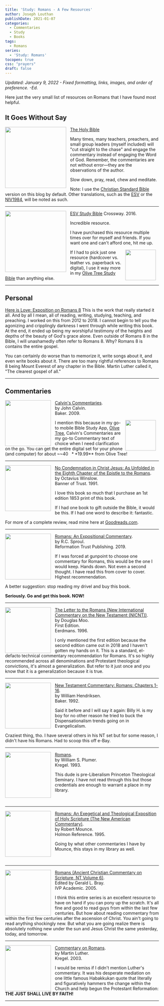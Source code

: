 ```yaml
---
title: 'Study: Romans - A Few Resources'
author: Joseph Louthan
publishDate: 2021-01-07
categories:
  - Commentaries
  - Study
  - Books
tags:
  - Romans
series:
  - 'Study: Romans'
tocopen: true
css: "prayers"
draft: false
---
```

*Updated: January 9, 2022 - Fixed formatting, links, images, and order of preference. -Ed.*

Here just the very small list of resources on Romans that I have found most helpful.

## It Goes Without Say

[<img src="https://images-na.ssl-images-amazon.com/images/I/91DXb+atXsL.jpg" align="left" width="200" style="padding-right: 10px" />The Holy Bible](https://amzn.to/3FbGqbM)

Many times, many teachers, preachers, and small group leaders (myself included) will "cut straight to the chase" and engage the commentary instead of engaging the Word of God. Remember, the commentaries are not without error—they are the observations of the author.

Slow down, pray, read, chew and meditate.

Note: I use the [Christian Standard Bible](https://csbible.com) version on this blog by default. Other translations, such as the [ESV](https://www.crossway.org/bibles/) or the [NIV1984](https://bibleportal.com/version/NIV1984), will be noted as such.
&nbsp;  

___

<p style="clear:both;">

[<img src="https://images-na.ssl-images-amazon.com/images/I/41nNWgurO3L._SX394_BO1,204,203,200_.jpg" align="left" width="200" style="padding-right: 10px" />ESV Study Bible](https://amzn.to/3FbGs38)
Crossway. 2016.

Incredible resource.

I have purchased this resource multiple times over for myself and friends. If you want one and can't afford one, hit me up.

[<img src="https://www.toolsandapplications.com/wp-content/uploads/2011/08/Bible+-by-Olive-Tree-app-icon.png" align="right" width="100" style="padding-right: 10px" />](https://www.olivetree.com) If I had to pick just one resource (hardcover vs. leather vs. paperback vs. digital), I use it way more in my [Olive Tree Study Bible](https://www.olivetree.com) than anything else.  

___

<p style="clear:both;">

## Personal

[Here is Love: Exposition on Romans 8](/series/here-is-love/) This is the work that really started it all. And by all I mean, all of reading, writing, studying, teaching, and preaching. I worked on this from 2012 to 2018.  I cannot begin to tell you the agonizing and cripplingly darkness I went through while writing this book. At the end, it ended up being my worshipful testimony of the heights and depths of the beauty of God's grace alone.  Even outside of Romans 8 in the Bible, I will unashamedly often refer to Romans 8. Why? Romans 8 is contains the entire gospel.

You can certainly do worse than to memorize it, write songs about it, and even write books about it.  There are too many rightful references to Romans 8 being Mount Everest of any chapter in the Bible.  Martin Luther called it, "The clearest gospel of all."

___

## Commentaries

<p style="clear:both;">

[<img src="https://images-na.ssl-images-amazon.com/images/I/41mjq2lbVJL._SX330_BO1,204,203,200_.jpg" align="left" width="150" style="padding-right: 10px" />Calvin's Commentaries](https://www.olivetree.com/store/product.php?productid=17517).  
by John Calvin.  
Baker. 2009.

[<img src="https://www.toolsandapplications.com/wp-content/uploads/2011/08/Bible+-by-Olive-Tree-app-icon.png" align="right" width="100" style="padding-right: 10px" />](https://www.olivetree.com)I mention this because in my go-to mobile Bible Study App, [Olive Tree](https://www.olivetree.com), Calvin's Commentaries are my go-to Commentary text of choice when I need clarification on the go. You can get the entire digital set for your phone (and computer) for about ~~$40~~ **$19.99** from Olive Tree!

___

<p style="clear:both;">

[<img src="https://images-na.ssl-images-amazon.com/images/I/51utvezkAcL._SX323_BO1,204,203,200_.jpg" align="left" width="150" style="padding-right: 10px" />No Condemnation in Christ Jesus: As Unfolded in the Eighth Chapter of the Epistle to the Romans](https://amzn.to/3zDFiMZ).  
by Octavius Winslow.  
Banner of Trust. 1991.

I love this book so much that I purchase an 1st edition 1853 print of this book.

If I had one book to gift outside the Bible, it would be this. If I had one word to describe it: fantastic.

For more of a complete review, read mine here at [Goodreads.com](https://www.goodreads.com/review/show/134527292).

___

<p style="clear:both;">

[<img src="https://images-na.ssl-images-amazon.com/images/I/51enHREddML._SX343_BO1,204,203,200_.jpg" align="left" width="150" style="padding-right: 10px" />Romans: An Expositional Commentary](https://amzn.to/3GaYTGJ).  
by R.C. Sproul.  
Reformation Trust Publishing. 2019.

If I was forced at gunpoint to choose one commentary for Romans, this would be the one I would keep. Hands down. Not even a second thought. I have read this from cover to cover. Highest recommendation.

A better suggestion: stop reading my drivel and buy this book. 

**Seriously. Go and get this book. NOW!**
___

<p style="clear:both;">

[<img src="/images/resources/commentary-romans-moo.jpg" align="left" width="150" style="padding-right: 10px" />The Letter to the Romans (New International Commentary on the New Testament (NICNT))](https://amzn.to/3tcauBO).  
by Douglas Moo.  
First Edition.  
Eerdmans. 1996.

I only mentioned the first edition because the second edition came out in 2018 and I haven't gotten my hands on it. This is a standard, el-defacto technical commentary recommendation for Romans. It's so highly recommended across all denominations and Protestant theological convictions, it's almost a generalization. But refer to it just once and you know that it is a generalization because it is true.

___

<p style="clear:both;">

[<img src="https://images-na.ssl-images-amazon.com/images/I/51JRo7sUdGL._SY291_BO1,204,203,200_QL40_FMwebp_.jpg" align="left" width="150" style="padding-right: 10px" />New Testament Commentary: Romans: Chapters 1-16](https://amzn.to/3zHvu4D).  
by William Hendriksen.  
Baker. 1992.

Said it before and I will say it again: Billy H. is my boy for no other reason he tried to buck the Dispensationalism trends going on in Evangelicalism.

Craziest thing, tho. I have several others in his NT set but for some reason, I didn't have his Romans. Had to scoop this off e-Bay.
&nbsp;  

___

<p style="clear:both;">

[<img src="https://books.google.com/books/content?id=nn1EAAAACAAJ&printsec=frontcover&img=1&zoom=1&imgtk=AFLRE72sbduWDe-FDdpJWpEdxA39XGAk1Gn13nRRTn19x0PuOx37CIrB_n2nhpSVq7yoiqH1iW6sP9z5Yug16kxtKECC1uxXNf6EawIr8vLirT5K_YS7G7ji9NtjXaKf_FVMtPRbBX4B" align="left" width="150" style="padding-right: 10px" />Romans](https://amzn.to/3zFAIxv).  
by William S. Plumer.  
Kregel. 1993.
  
This dude is pre-Liberalism Princeton Theological Seminary. I have not read through this but those credentials are enough to warrant a place in my library.

&nbsp;

___

<p style="clear:both;">

[<img src="https://images-na.ssl-images-amazon.com/images/I/41Oh-dWTyCL._SX318_BO1,204,203,200_.jpg" align="left" width="150" style="padding-right: 10px" />Romans: An Exegetical and Theological Exposition of Holy Scripture (The New American Commentary)](https://amzn.to/33hjElg).  
by Robert Mounce.  
Holmon Reference. 1995.

Going by what other commentaries I have by Mounce, this stays in my library as well.

&nbsp;

___

<p style="clear:both;">

[<img src="https://images-na.ssl-images-amazon.com/images/I/51XmpThqFeS._SY291_BO1,204,203,200_QL40_FMwebp_.jpg" align="left" width="150" style="padding-right: 10px" />Romans (Ancient Christian Commentary on Scripture, NT Volume 6)](https://amzn.to/3HLaNra).  
Edited by Gerald L. Bray.  
IVP Academic. 2005.

I think this entire series is an excellent resource to have on hand if you can pony up the scratch.  It's all fine and good to read guys from within the last few centuries. But how about reading commentary from within the first few centuries after the ascension of Christ. You ain't going to read anything shockingly new.  But what you are going realize there is absolutely nothing new under the sun and Jesus Christ the same yesterday, today, and tomorrow.

___

<p style="clear:both;">

[<img src="https://images-na.ssl-images-amazon.com/images/I/41yNgHWAm0L._SY291_BO1,204,203,200_QL40_FMwebp_.jpg" align="left" width="150" style="padding-right: 10px" />Commentary on Romans](https://amzn.to/3r13Tat).  
by Martin Luther.  
Kregel. 2003.

I would be remiss if I didn't mention Luther's commentary. It was his desperate mediation on one little famous Habakkukan quote that literally and figuratively hammers the change within the Church and help begun the Protestant Reformation: **THE JUST SHALL LIVE BY FAITH!**

___

<p style="clear:both;">

